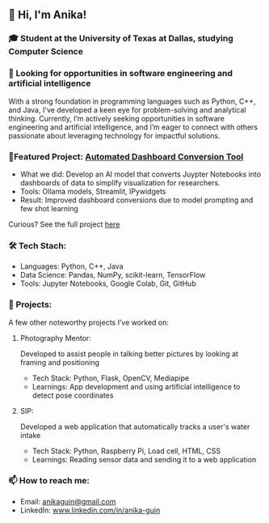 ## 👋 Hi, I'm Anika!

### 🎓 Student at the University of Texas at Dallas, studying Computer Science

### 🔭 Looking for opportunities in software engineering and artificial intelligence

With a strong foundation in programming languages such as Python, C++, and Java, I've developed a keen eye for problem-solving and analytical thinking. 
Currently, I’m actively seeking opportunities in software engineering and artificial intelligence, and I’m eager to connect with others passionate about leveraging technology for impactful solutions.

### 🎯Featured Project: [Automated Dashboard Conversion Tool](https://github.com/anikaguin/Axle-Informatics)
* What we did: Develop an AI model that converts Juypter Notebooks into dashboards of data to simplify visualization for researchers. 
* Tools: Ollama models, Streamlit, IPywidgets
* Result: Improved dashboard conversions due to model prompting and few shot learning
  
Curious? See the full project [here](https://github.com/anikaguin/Axle-Informatics)

### 🛠 Tech Stach:
* Languages: Python, C++, Java
* Data Science: Pandas, NumPy, scikit-learn, TensorFlow
* Tools: Jupyter Notebooks, Google Colab, Git, GitHub

### 🚀 Projects:
A few other noteworthy projects I’ve worked on:
1. Photography Mentor:
   
   Developed to assist people in talking better pictures by looking at framing and positioning
   * Tech Stack: Python, Flask, OpenCV, Mediapipe
   * Learnings: App development and using artificial intelligence to detect pose coordinates
3. SIP:
   
   Developed a web application that automatically tracks a user's water intake
   * Tech Stack: Python, Raspberry Pi, Load cell, HTML, CSS
   * Learnings: Reading sensor data and sending it to a web application

### 📫 How to reach me:
* Email: anikaguin@gmail.com
* LinkedIn: www.linkedin.com/in/anika-guin

<!--
**anikaguin/anikaguin** is a ✨ _special_ ✨ repository because its `README.md` (this file) appears on your GitHub profile.

Here are some ideas to get you started:

- 🔭 I’m currently working on ...
- 🌱 I’m currently learning ...
- 👯 I’m looking to collaborate on ...
- 🤔 I’m looking for help with ...
- 💬 Ask me about ...
- 📫 How to reach me: ...
- 😄 Pronouns: ...
- ⚡ Fun fact: ...
-->
